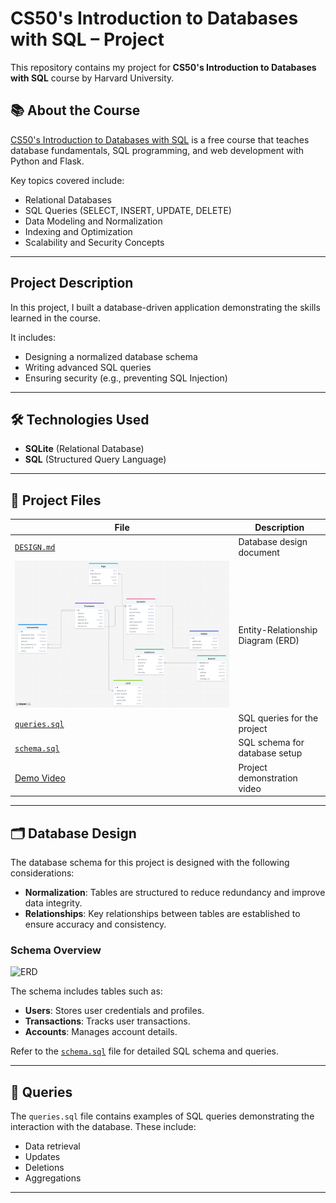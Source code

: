 # CS50's Introduction to Databases with SQL – Project

This repository contains my project for **CS50's Introduction to Databases with SQL** course by Harvard University.

## 📚 About the Course

[CS50's Introduction to Databases with SQL](https://cs50.harvard.edu/sql/) is a free course that teaches database fundamentals, SQL programming, and web development with Python and Flask.

Key topics covered include:
- Relational Databases
- SQL Queries (SELECT, INSERT, UPDATE, DELETE)
- Data Modeling and Normalization
- Indexing and Optimization
- Scalability and Security Concepts

---

## Project Description

In this project, I built a database-driven application demonstrating the skills learned in the course.

It includes:
- Designing a normalized database schema
- Writing advanced SQL queries
- Ensuring security (e.g., preventing SQL Injection)
---
## 🛠 Technologies Used

- **SQLite** (Relational Database)
- **SQL** (Structured Query Language)

---

## 📂 Project Files

| File | Description |
|------|-------------|
| [`DESIGN.md`](./cs50-databases-project/DESIGN.md) | Database design document |
| ![ERD Diagram](./cs50-databases-project/erd%20bank.png) | Entity-Relationship Diagram (ERD) |
| [`queries.sql`](./cs50-databases-project/queries.sql) | SQL queries for the project |
| [`schema.sql`](./cs50-databases-project/schema.sql) | SQL schema for database setup |
| [Demo Video](./cs50-databases-project/screen%20record%20in%20windows%2010%20-%20Search%20and%202%20more%20pages%20-%20Personal%20-%20Microsoft%E2%80%8B%20Edge%202025-02-02%2022-40-40.mp4) | Project demonstration video |
---

## 🗂 Database Design

The database schema for this project is designed with the following considerations:
- **Normalization**: Tables are structured to reduce redundancy and improve data integrity.
- **Relationships**: Key relationships between tables are established to ensure accuracy and consistency.

### Schema Overview

![ERD]((https://github.com/user-attachments/assets/dd8be027-f888-43fb-8d08-9351ab15d92c))

The schema includes tables such as:
- **Users**: Stores user credentials and profiles.
- **Transactions**: Tracks user transactions.
- **Accounts**: Manages account details.

Refer to the [`schema.sql`](./cs50-databases-project/schema.sql) file for detailed SQL schema and queries.

---

## 📜 Queries

The `queries.sql` file contains examples of SQL queries demonstrating the interaction with the database. These include:
- Data retrieval
- Updates
- Deletions
- Aggregations

---
